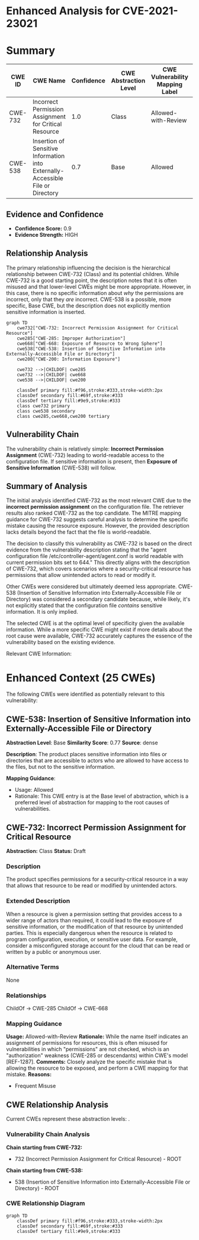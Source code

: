 # Enhanced Analysis for CVE-2021-23021

# Summary
| CWE ID | CWE Name | Confidence | CWE Abstraction Level | CWE Vulnerability Mapping Label | CWE-Vulnerability Mapping Notes |
|---|---|---|---|---|---|
| CWE-732 | Incorrect Permission Assignment for Critical Resource | 1.0 | Class | Allowed-with-Review | Primary CWE |
| CWE-538 | Insertion of Sensitive Information into Externally-Accessible File or Directory | 0.7 | Base | Allowed | Secondary Candidate |

## Evidence and Confidence

*   **Confidence Score:** 0.9
*   **Evidence Strength:** HIGH

## Relationship Analysis
The primary relationship influencing the decision is the hierarchical relationship between CWE-732 (Class) and its potential children. While CWE-732 is a good starting point, the description notes that it is often misused and that lower-level CWEs might be more appropriate. However, in this case, there is no specific information about *why* the permissions are incorrect, only that they *are* incorrect. CWE-538 is a possible, more specific, Base CWE, but the description does not explicitly mention sensitive information is inserted.

```mermaid
graph TD
    cwe732["CWE-732: Incorrect Permission Assignment for Critical Resource"]
    cwe285["CWE-285: Improper Authorization"]
    cwe668["CWE-668: Exposure of Resource to Wrong Sphere"]
    cwe538["CWE-538: Insertion of Sensitive Information into Externally-Accessible File or Directory"]
    cwe200["CWE-200: Information Exposure"]

    cwe732 -->|CHILDOF| cwe285
    cwe732 -->|CHILDOF| cwe668
    cwe538 -->|CHILDOF| cwe200
    
    classDef primary fill:#f96,stroke:#333,stroke-width:2px
    classDef secondary fill:#69f,stroke:#333
    classDef tertiary fill:#9e9,stroke:#333
    class cwe732 primary
    class cwe538 secondary
    class cwe285,cwe668,cwe200 tertiary
```

## Vulnerability Chain
The vulnerability chain is relatively simple: **Incorrect Permission Assignment** (CWE-732) leading to world-readable access to the configuration file. If sensitive information is present, then **Exposure of Sensitive Information** (CWE-538) will follow.

## Summary of Analysis
The initial analysis identified CWE-732 as the most relevant CWE due to the **incorrect permission assignment** on the configuration file. The retriever results also ranked CWE-732 as the top candidate. The MITRE mapping guidance for CWE-732 suggests careful analysis to determine the specific mistake causing the resource exposure. However, the provided description lacks details beyond the fact that the file is world-readable.

The decision to classify this vulnerability as CWE-732 is based on the direct evidence from the vulnerability description stating that the "agent configuration file /etc/controller-agent/agent.conf is world readable with current permission bits set to 644." This directly aligns with the description of CWE-732, which covers scenarios where a security-critical resource has permissions that allow unintended actors to read or modify it.

Other CWEs were considered but ultimately deemed less appropriate. CWE-538 (Insertion of Sensitive Information into Externally-Accessible File or Directory) was considered a secondary candidate because, while likely, it's not explicitly stated that the configuration file *contains* sensitive information. It is only implied.

The selected CWE is at the optimal level of specificity given the available information. While a more specific CWE might exist if more details about the root cause were available, CWE-732 accurately captures the essence of the vulnerability based on the existing evidence.

Relevant CWE Information:

# Enhanced Context (25 CWEs)
The following CWEs were identified as potentially relevant to this vulnerability:

## CWE-538: Insertion of Sensitive Information into Externally-Accessible File or Directory
**Abstraction Level**: Base
**Similarity Score**: 0.77
**Source**: dense

**Description**:
The product places sensitive information into files or directories that are accessible to actors who are allowed to have access to the files, but not to the sensitive information.

**Mapping Guidance**:
- Usage: Allowed
- Rationale: This CWE entry is at the Base level of abstraction, which is a preferred level of abstraction for mapping to the root causes of vulnerabilities.

## CWE-732: Incorrect Permission Assignment for Critical Resource
**Abstraction:** Class
**Status:** Draft

### Description
The product specifies permissions for a security-critical resource in a way that allows that resource to be read or modified by unintended actors.

### Extended Description
When a resource is given a permission setting that provides access to a wider range of actors than required, it could lead to the exposure of sensitive information, or the modification of that resource by unintended parties. This is especially dangerous when the resource is related to program configuration, execution, or sensitive user data. For example, consider a misconfigured storage account for the cloud that can be read or written by a public or anonymous user.

### Alternative Terms
None

### Relationships
ChildOf -> CWE-285
ChildOf -> CWE-668

### Mapping Guidance
**Usage:** Allowed-with-Review
**Rationale:** While the name itself indicates an assignment of permissions for resources, this is often misused for vulnerabilities in which "permissions" are not checked, which is an "authorization" weakness (CWE-285 or descendants) within CWE's model [REF-1287].
**Comments:** Closely analyze the specific mistake that is allowing the resource to be exposed, and perform a CWE mapping for that mistake.
**Reasons:**
- Frequent Misuse


## CWE Relationship Analysis

Current CWEs represent these abstraction levels: .


### Vulnerability Chain Analysis

**Chain starting from CWE-732:**
- 732 (Incorrect Permission Assignment for Critical Resource) - ROOT


**Chain starting from CWE-538:**
- 538 (Insertion of Sensitive Information into Externally-Accessible File or Directory) - ROOT



### CWE Relationship Diagram

```mermaid
graph TD
    classDef primary fill:#f96,stroke:#333,stroke-width:2px
    classDef secondary fill:#69f,stroke:#333
    classDef tertiary fill:#9e9,stroke:#333
```
